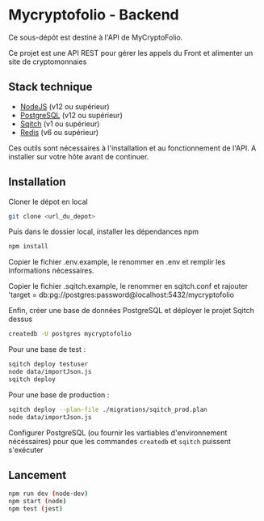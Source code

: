 # Mycryptofolio - Backend

Ce sous-dépôt est destiné à l'API de MyCryptoFolio.

Ce projet est une API REST pour gérer les appels du Front et alimenter un site de cryptomonnaies

## Stack technique

- [NodeJS](https://nodejs.org/en/download) (v12 ou supérieur)
- [PostgreSQL](https://postgresql.org/download) (v12 ou supérieur)
- [Sqitch](https://sqitch.org/download) (v1 ou supérieur)
- [Redis](https://redis.io/) (v6 ou supérieur)

Ces outils sont nécessaires à l'installation et au fonctionnement de l'API.
A installer sur votre hôte avant de continuer.

## Installation

Cloner le dépot en local

```bash
git clone <url_du_depot>
```

Puis dans le dossier local, installer les dépendances npm

```bash
npm install
```

Copier le fichier .env.example, le renommer en .env et remplir les informations nécessaires.

Copier le fichier .sqitch.example, le renommer en sqitch.conf et rajouter 'target = db:pg://postgres:password@localhost:5432/mycryptofolio

Enfin, créer une base de données PostgreSQL et déployer le projet Sqitch dessus

```bash
createdb -U postgres mycryptofolio
```

Pour une base de test :

```bash
sqitch deploy testuser
node data/importJson.js
sqitch deploy
```

Pour une base de production :

```bash
sqitch deploy --plan-file ./migrations/sqitch_prod.plan
node data/importJson.js
```

Configurer PostgreSQL (ou fournir les vartiables d'environnement nécéssaires) pour que les commandes `createdb` et `sqitch` puissent s'exécuter

## Lancement 

```bash
npm run dev (node-dev)
npm start (node)
npm test (jest)
```
